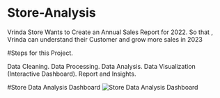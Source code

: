 # Store-Analysis

Vrinda Store Wants to Create an Annual Sales Report for 2022. So that , Vrinda can understand their Customer and grow more sales in 2023


#Steps for this Project.

 Data Cleaning.
 Data Processing.
 Data Analysis.
 Data Visualization (Interactive Dashboard).
 Report and Insights.


#Store Data Analysis Dashboard
![Store Data Analysis Dashboard](https://github.com/Sattu13/Store-Analysis/assets/91837451/217dbe35-8f74-4d58-b45d-44278906b122)




